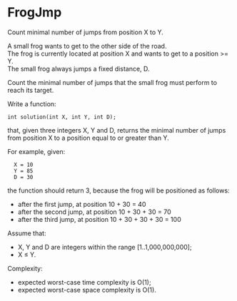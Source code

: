 # FrogJmp

Count minimal number of jumps from position X to Y.

A small frog wants to get to the other side of the road. 
<br>The frog is currently located at position X and wants to get to a position >= Y. 
<br>The small frog always jumps a fixed distance, D.

Count the minimal number of jumps that the small frog must perform to reach its target.

Write a function:
```
int solution(int X, int Y, int D);
```
that, given three integers X, Y and D, returns the minimal number of jumps from position X to a position equal to or greater than Y.

For example, given:
```
  X = 10
  Y = 85
  D = 30
```
the function should return 3, because the frog will be positioned as follows:

- after the first jump, at position 10 + 30 = 40
- after the second jump, at position 10 + 30 + 30 = 70
- after the third jump, at position 10 + 30 + 30 + 30 = 100

Assume that:

- X, Y and D are integers within the range [1..1,000,000,000];
- X ≤ Y.

Complexity:

- expected worst-case time complexity is O(1);
- expected worst-case space complexity is O(1).
